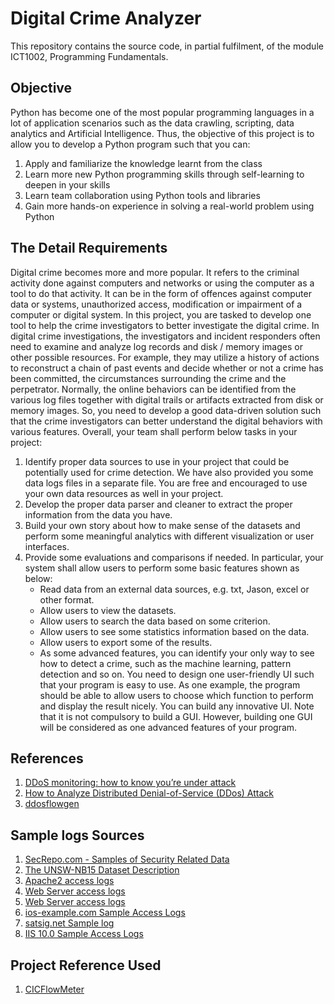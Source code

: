 # Digital Crime Analyzer
This repository contains the source code, in partial fulfilment, of the module ICT1002, Programming Fundamentals.

## Objective
Python has become one of the most popular programming languages in a lot of application scenarios such as the data crawling, scripting, data analytics and Artificial Intelligence. Thus, the objective of this project is to allow you to develop a Python program such that you can:
1. Apply and familiarize the knowledge learnt from the class
2. Learn more new Python programming skills through self-learning to deepen in your skills
3. Learn team collaboration using Python tools and libraries
4. Gain more hands-on experience in solving a real-world problem using Python

## The Detail Requirements
Digital crime becomes more and more popular. It refers to the criminal activity done against computers and networks or using the computer as a tool to do that activity. It can be in the form of offences against computer data or systems, unauthorized access, modification or impairment of a computer or digital system.
In this project, you are tasked to develop one tool to help the crime investigators to better investigate the digital crime. In digital crime investigations, the investigators and incident responders often need to examine and analyze log records and disk / memory images or other possible resources. For example, they may utilize a history of actions to reconstruct a chain of past events and decide whether or not a crime has been committed, the circumstances surrounding the crime and the perpetrator. Normally, the online behaviors can be identified from the various log files together with digital trails or artifacts extracted from disk or memory images. So, you need to develop a good data-driven solution such that the crime investigators can better understand the digital behaviors with various features.
Overall, your team shall perform below tasks in your project:
1. Identify proper data sources to use in your project that could be potentially used for crime detection. We have also provided you some data logs files in a separate file. You are free and encouraged to use your own data resources as well in your project.
2. Develop the proper data parser and cleaner to extract the proper information from the data you have.
3. Build your own story about how to make sense of the datasets and perform some meaningful analytics with different visualization or user interfaces.
4. Provide some evaluations and comparisons if needed.
In particular, your system shall allow users to perform some basic features shown as below:
    * Read data from an external data sources, e.g. txt, Jason, excel or other format.
    * Allow users to view the datasets.
    * Allow users to search the data based on some criterion.
    * Allow users to see some statistics information based on the data.
    * Allow users to export some of the results.
    * As some advanced features, you can identify your only way to see how to detect a crime, such
as the machine learning, pattern detection and so on.
You need to design one user-friendly UI such that your program is easy to use. As one example, the
program should be able to allow users to choose which function to perform and display the result
nicely. You can build any innovative UI. Note that it is not compulsory to build a GUI. However,
building one GUI will be considered as one advanced features of your program.

## References
1.  [DDoS monitoring: how to know you’re under attack](https://www.loggly.com/blog/ddos-monitoring-how-to-know-youre-under-attack/)
2.  [How to Analyze Distributed Denial-of-Service (DDos) Attack](https://kukuruku.co/post/some-useful-commands-to-use-during-ddos/)
3.  [ddosflowgen](https://github.com/GaloisInc/ddosflowgen)

## Sample logs Sources
1.  [SecRepo.com - Samples of Security Related Data](http://www.secrepo.com/)
2.  [The UNSW-NB15 Dataset Description](https://www.unsw.adfa.edu.au/unsw-canberra-cyber/cybersecurity/ADFA-NB15-Datasets/)
3.  [Apache2 access logs](http://www.thierrysigg.com/piwik/plugins/VisitorGenerator/data/access.log)
4.  [Web Server access logs](http://www.redmine.or.kr/attachments/65/access.log)
5.  [Web Server access logs](https://www.todaynewsportal.com/access.log)
6.  [ios-example.com Sample Access Logs](https://pajda.fit.vutbr.cz/ios/ios-19-1-logs/blob/master/ios-example.com.access.log)
7.  [satsig.net Sample log](http://www.satsig.net/logfile.htm)
8.  [IIS 10.0 Sample Access Logs](https://www.site-logfile-explorer.com/logfile-samples/u_ex171118-sample.txt)

## Project Reference Used
1.  [CICFlowMeter](https://www.unb.ca/cic/research/applications.html#CICFlowMeter)